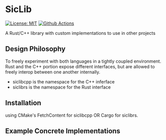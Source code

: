 

# SicLib

[![License: MIT][mit-image]][mit-url] [![Github Actions][github-actions-image]][github-actions-url]
 <!-- [![CPP][cpp-image]][cpp-url] [![RUST][rust-image]][rust-url] -->

A Rust/C++ library with custom implementations to use in other projects

## Design Philosophy

To freely experiment with both languages in a tightly coupled environment. Rust and
the C++ portion expose different interfaces, but are allowed to freely interop between
one another internally.

- siclibcpp is the namespace for the C++ inferface
- siclibrs is the namespace for the Rust interface

## Installation

using CMake's FetchContent for siclibcpp OR Cargo for siclibrs.

## Example Concrete Implementations



[mit-image]: https://img.shields.io/badge/License-MIT-yellow.svg
[mit-url]: https://opensource.org/licenses/MIT

[github-actions-image]: https://github.com/ShameekConyers/siclib/actions/workflows/Build%20and%20Tests.yml/badge.svg?event=push
[github-actions-url]: https://github.com/ShameekConyers/siclib/actions

[cpp-image]: https://img.shields.io/badge/C%2B%2B-00599C?style=for-the-badge&logo=c%2B%2B&logoColor=white
[cpp-url]: ""

[rust-image]: https://img.shields.io/badge/Rust-000000?style=for-the-badge&logo=rust&logoColor=white
[rust-url]: ""
